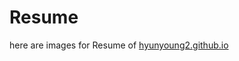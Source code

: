 # Resume 

 here are images for Resume of [hyunyoung2.github.io](https://hyunyoung2.github.io/Resume/)
